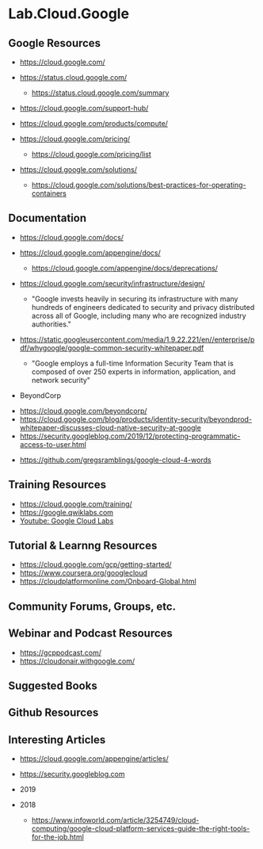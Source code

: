 # Lab.Cloud.Google

## Google Resources
- https://cloud.google.com/

- https://status.cloud.google.com/
  - https://status.cloud.google.com/summary

- https://cloud.google.com/support-hub/

- https://cloud.google.com/products/compute/

- https://cloud.google.com/pricing/
  + https://cloud.google.com/pricing/list

- https://cloud.google.com/solutions/
  + https://cloud.google.com/solutions/best-practices-for-operating-containers


## Documentation  
- https://cloud.google.com/docs/
- https://cloud.google.com/appengine/docs/
  + https://cloud.google.com/appengine/docs/deprecations/

- https://cloud.google.com/security/infrastructure/design/
  + "Google invests heavily in securing its infrastructure with many hundreds of engineers dedicated to security and privacy distributed across all of Google, including many who are recognized industry authorities."

- https://static.googleusercontent.com/media/1.9.22.221/en//enterprise/pdf/whygoogle/google-common-security-whitepaper.pdf
  + "Google employs a full-time Information Security Team that is composed of over 250 experts in information, application, and network security"

-  BeyondCorp
  + https://cloud.google.com/beyondcorp/
  + https://cloud.google.com/blog/products/identity-security/beyondprod-whitepaper-discusses-cloud-native-security-at-google
  + https://security.googleblog.com/2019/12/protecting-programmatic-access-to-user.html

  
- https://github.com/gregsramblings/google-cloud-4-words


## Training Resources
- https://cloud.google.com/training/
- https://google.qwiklabs.com
- [Youtube: Google Cloud Labs](https://www.youtube.com/playlist?list=PLIivdWyY5sqKvGAYUW4ETqW76opxdJxnt)



## Tutorial & Learnng Resources
- https://cloud.google.com/gcp/getting-started/
- https://www.coursera.org/googlecloud
- https://cloudplatformonline.com/Onboard-Global.html



## Community Forums, Groups, etc.



## Webinar and Podcast Resources
- https://gcppodcast.com/
- https://cloudonair.withgoogle.com/



## Suggested Books



## Github Resources




## Interesting Articles
- https://cloud.google.com/appengine/articles/
- https://security.googleblog.com

- 2019 

- 2018
  + https://www.infoworld.com/article/3254749/cloud-computing/google-cloud-platform-services-guide-the-right-tools-for-the-job.html


